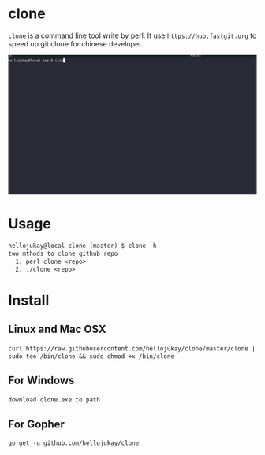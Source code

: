 # clone
`clone` is a command line tool write by perl. It use `https://hub.fastgit.org` to speed up git clone for chinese developer.

![demo](demo.gif)

# Usage
```shell
hellojukay@local clone (master) $ clone -h
two mthods to clone github repo
  1. perl clone <repo>
  2. ./clone <repo>
```
# Install
## Linux and  Mac OSX
```shell
curl https://raw.githubusercontent.com/hellojukay/clone/master/clone | sudo tee /bin/clone && sudo chmod +x /bin/clone
```

## For Windows
```bat
download clone.exe to path
```
## For Gopher
```
go get -u github.com/hellojukay/clone
```

